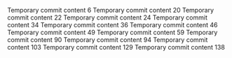 Temporary commit content 6
Temporary commit content 20
Temporary commit content 22
Temporary commit content 24
Temporary commit content 34
Temporary commit content 36
Temporary commit content 46
Temporary commit content 49
Temporary commit content 59
Temporary commit content 90
Temporary commit content 94
Temporary commit content 103
Temporary commit content 129
Temporary commit content 138
